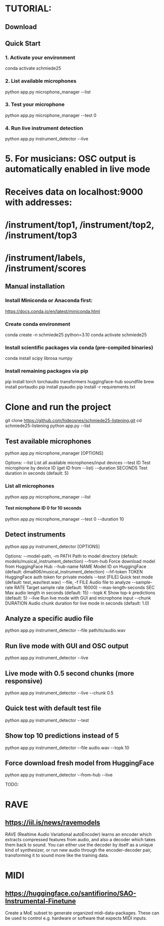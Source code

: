 # TUTORIAL:

## Download


## Quick Start
### 1. Activate your environment
conda activate schmiede25

### 2. List available microphones
python app.py microphone_manager --list

### 3. Test your microphone
python app.py microphone_manager --test 0

### 4. Run live instrument detection
python app.py instrument_detector --live

# 5. For musicians: OSC output is automatically enabled in live mode
# Receives data on localhost:9000 with addresses:
# /instrument/top1, /instrument/top2, /instrument/top3
# /instrument/labels, /instrument/scores

## Manual installation
### Install Miniconda or Anaconda first:
https://docs.conda.io/en/latest/miniconda.html

### Create conda environment
conda create -n schmiede25 python=3.10
conda activate schmiede25

### Install scientific packages via conda (pre-compiled binaries)
conda install scipy librosa numpy

### Install remaining packages via pip
pip install torch torchaudio transformers huggingface-hub soundfile
brew install portaudio
pip install pyaudio
pip install -r requirements.txt

# Clone and run the project
git clone https://github.com/hideosnes/schmiede25-listening.git
cd schmiede25-listening
python app.py --list

## Test available microphones
python app.py microphone_manager [OPTIONS]

Options:
  --list                    List all available microphones/input devices
  --test ID                 Test microphone by device ID (get ID from --list)
  --duration SECONDS        Test duration in seconds (default: 5)

### List all microphones
python app.py microphone_manager --list
#### Test microphone ID 0 for 10 seconds
python app.py microphone_manager --test 0 --duration 10

## Detect instruments
python app.py instrument_detector [OPTIONS]

Options:
  --model-path, -m PATH     Path to model directory (default: models/musical_instrument_detection)
  --from-hub                Force download model from HuggingFace Hub
  --hub-name NAME           Model ID on HuggingFace (default: dima806/musical_instrument_detection)
  --hf-token TOKEN          HuggingFace auth token for private models
  --test [FILE]             Quick test mode (default: test_wav/test.wav)
  --file, -f FILE           Audio file to analyze
  --sample-rate RATE        Target sample rate (default: 16000)
  --max-length-seconds SEC  Max audio length in seconds (default: 15)
  --topk K                  Show top-k predictions (default: 5)
  --live                    Run live mode with GUI and microphone input
  --chunk DURATION          Audio chunk duration for live mode in seconds (default: 1.0)

## Analyze a specific audio file
python app.py instrument_detector --file path/to/audio.wav

## Run live mode with GUI and OSC output
python app.py instrument_detector --live

## Live mode with 0.5 second chunks (more responsive)
python app.py instrument_detector --live --chunk 0.5

## Quick test with default test file
python app.py instrument_detector --test

## Show top 10 predictions instead of 5
python app.py instrument_detector --file audio.wav --topk 10

## Force download fresh model from HuggingFace
python app.py instrument_detector --from-hub --live

TODO:

# RAVE #
## https://iil.is/news/ravemodels ##
RAVE (Realtime Audio Variational autoEncoder) learns an encoder which extracts compressed features from audio, and also a decoder which takes them back to sound. You can either use the decoder by itself as a unique kind of synthesizer, or run new audio through the encoder-decoder pair, transforming it to sound more like the training data.

# MIDI #
## https://huggingface.co/santifiorino/SAO-Instrumental-Finetune ##
Create a MoE subset to generate organized midi-data-packages. These can be used to control e.g. hardware or software that expects MIDI inputs. 